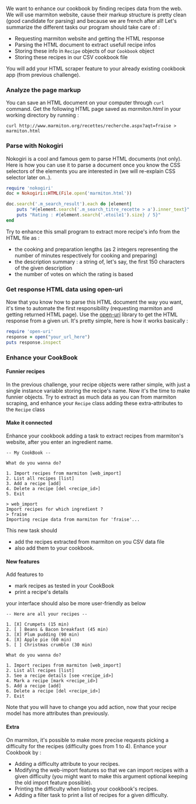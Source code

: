 We want to enhance our cookbook by finding recipes data from the web. We will use marmiton website, cause their markup structure is pretty clean (good candidate for parsing) and because we are french after all! Let's summarize the different tasks our program should take care of :

* Requesting marmiton website and getting the HTML response
* Parsing the HTML document to extract usefull recipe infos
* Storing these info in `Recipe` objects of our `Cookbook` object
* Storing these recipes in our CSV cookbook file

You will add your HTML scraper feature to your already existing cookbook app (from previous challenge).

### Analyze the page markup 
You can save an HTML document on your computer through `curl` command. Get the following HTML page saved as *marmiton.html* in your working directory by running :

```
curl http://www.marmiton.org/recettes/recherche.aspx?aqt=fraise > marmiton.html
````

### Parse with Nokogiri
Nokogiri is a cool and famous gem to parse HTML documents (not only). Here is how you can use it to parse a document once you know the CSS selectors of the elements you are interested in (we will re-explain CSS selector later on..).

```ruby
require 'nokogiri'
doc = Nokogiri::HTML(File.open('marmiton.html'))

doc.search('.m_search_result').each do |element|
    puts "#{element.search('.m_search_titre_recette > a').inner_text}"
    puts "Rating : #{element.search('.etoile1').size} / 5}"    
end
```

Try to enhance this small program to extract more recipe's info from the HTML file as :
* the cooking and preparation lengths (as 2 integers representing the number of minutes respectively for cooking and preparing)
* the description summary : a string of, let's say, the first 150 characters of the given description
* the number of votes on which the rating is based


### Get response HTML data using open-uri
Now that you know how to parse this HTML document the way you want, it's time to automate the first responsibility (requesting marmiton and getting returned HTML page). Use the [open-uri](http://www.ruby-doc.org/stdlib-1.9.3/libdoc/open-uri/rdoc/OpenURI.html) library to get the HTML response from a given uri. It's pretty simple, here is how it works basically :

```ruby 
require 'open-uri'
response = open("your_url_here")
puts response.inspect
```

### Enhance your CookBook
#### Funnier recipes
In the previous challenge, your recipe objects were rather simple, with just a single instance variable storing the recipe's name. Now it's the time to make funnier objects. Try to extract as much data as you can from marmiton scraping, and enhance your `Recipe` class adding these extra-attributes to the `Recipe` class

#### Make it connected
Enhance your cookbook adding a task to extract recipes from marmiton's website, after you enter an ingredient name.

```
-- My CookBook --

What do you wanna do?

1. Import recipes from marmiton [web_import]
2. List all recipes [list]
3. Add a recipe [add]
4. Delete a recipe [del <recipe_id>]
5. Exit

> web_import
Import recipes for which ingredient ?
> fraise
Importing recipe data from marmiton for 'fraise'...
```

This new task should
* add the recipes extracted from marmiton on you CSV data file 
* also add them to your cookbook.

#### New features
Add features to 
* mark recipes as tested in your CookBook 
* print a recipe's details

your interface should also be more user-friendly as below

```
-- Here are all your recipes --

1. [X] Crumpets (15 min)
2. [ ] Beans & Bacon breakfast (45 min)
3. [X] Plum pudding (90 min)
4. [X] Apple pie (60 min)
5. [ ] Christmas crumble (30 min)

What do you wanna do?

1. Import recipes from marmiton [web_import]
2. List all recipes [list]
3. See a recipe details [see <recipe_id>]
4. Mark a recipe [mark <recipe_id>]
5. Add a recipe [add]
6. Delete a recipe [del <recipe_id>]
7. Exit
```
Note that you will have to change you add action, now that your recipe model has more attributes than previously.

#### Extra 
On marmiton, it's possible to make more precise requests picking a difficulty for the recipes (difficulty goes from 1 to 4). Enhance your Cookbook by :

* Adding a difficulty attribute to your recipes.
* Modifying the web-import features so that we can import recipes with a given difficulty (you might want to make this argument optional keeping the old import feature possible). 
* Printing the difficulty when listing your cookbook's recipes.
* Adding a filter task to print a list of recipes for a given difficulty.
